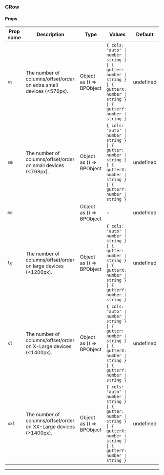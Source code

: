 ### CRow

#### Props

| Prop name        | Description                                                         | Type                     | Values                                                                                                                                   | Default   |
| ---------------- | ------------------------------------------------------------------- | ------------------------ | ---------------------------------------------------------------------------------------------------------------------------------------- | --------- |
| <code>xs</code>  | The number of columns/offset/order on extra small devices (<576px). | Object as () => BPObject | `{ cols: 'auto' \| number \| string } \| { gutter: number \| string } \| { gutterX: number \| string } \| { gutterY: number \| string }` | undefined |
| <code>sm</code>  | The number of columns/offset/order on small devices (<768px).       | Object as () => BPObject | `{ cols: 'auto' \| number \| string } \| { gutter: number \| string } \| { gutterX: number \| string } \| { gutterY: number \| string }` | undefined |
| <code>md</code>  |                                                                     | Object as () => BPObject | -                                                                                                                                        | undefined |
| <code>lg</code>  | The number of columns/offset/order on large devices (<1200px).      | Object as () => BPObject | `{ cols: 'auto' \| number \| string } \| { gutter: number \| string } \| { gutterX: number \| string } \| { gutterY: number \| string }` | undefined |
| <code>xl</code>  | The number of columns/offset/order on X-Large devices (<1400px).    | Object as () => BPObject | `{ cols: 'auto' \| number \| string } \| { gutter: number \| string } \| { gutterX: number \| string } \| { gutterY: number \| string }` | undefined |
| <code>xxl</code> | The number of columns/offset/order on XX-Large devices (≥1400px).   | Object as () => BPObject | `{ cols: 'auto' \| number \| string } \| { gutter: number \| string } \| { gutterX: number \| string } \| { gutterY: number \| string }` | undefined |

---
